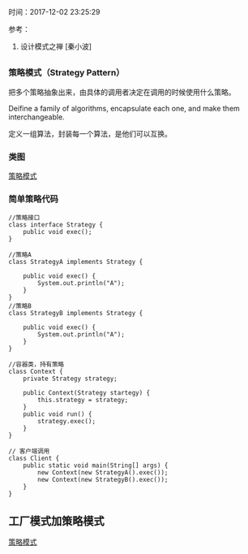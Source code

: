 时间：2017-12-02 23:25:29 

参考：

1. 设计模式之禅 [秦小波]

##  

###  策略模式（Strategy Pattern） 

把多个策略抽象出来，由具体的调用者决定在调用的时候使用什么策略。                              

Deifine a family of algorithms, encapsulate each one, and make them interchangeable.  

定义一组算法，封装每一个算法，是他们可以互换。

### 类图 

[策略模式](https://www.processon.com/view/link/5942a90be4b0ef6cc86c55c1)

### 简单策略代码

	//策略接口  
	class interface Strategy {
		public void exec();
	}
	
	//策略A
	class StrategyA implements Strategy {
	
		public void exec() {
			System.out.println("A");
		}
	}
	//策略B
	class StrategyB implements Strategy {
	
		public void exec() {
			System.out.println("A");
		}
	}
	
	//容器类，持有策略
	class Context {
		private Strategy strategy;
		
		public Context(Strategy startegy) {
			this.strategy = strategy;
		}
		public void run() {
			strategy.exec();
		}
	}
	
	// 客户端调用
	class Client {
		public static void main(String[] args) {	
			new Context(new StrategyA().exec());
			new Context(new StrategyB().exec());
		}
	}

## 工厂模式加策略模式  

[策略模式](https://www.processon.com/view/link/5942a90be4b0ef6cc86c55c1)
